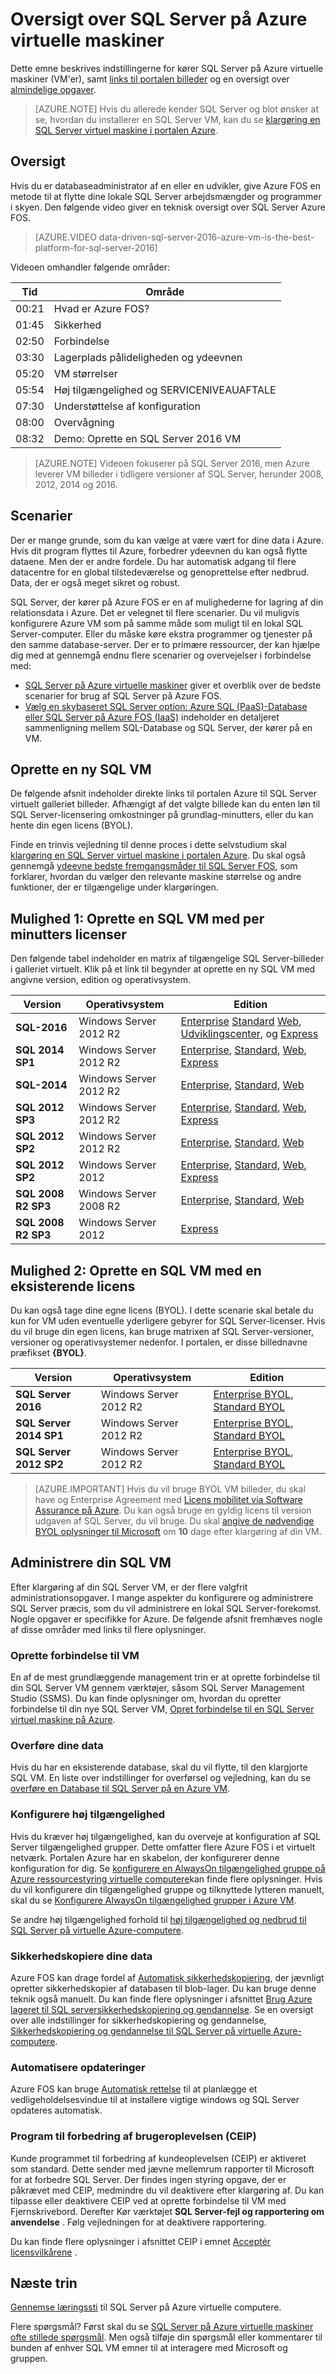 <properties
    pageTitle="Oversigt over SQL Server på Azure virtuelle maskiner | Microsoft Azure"
    description="Få mere at vide om at køre komplette versioner af SQL Server på virtuelle Azure-computere. Få direkte links til alle SQL Server VM billeder og relateret indhold."
    services="virtual-machines-windows"
    documentationCenter=""
    authors="rothja"
    manager="jhubbard"
    editor=""
    tags="azure-service-management"/>

<tags
    ms.service="virtual-machines-windows"
    ms.devlang="na"
    ms.topic="get-started-article"
    ms.tgt_pltfrm="vm-windows-sql-server"
    ms.workload="infrastructure-services"
    ms.date="10/19/2016"
    ms.author="jroth"/>

# <a name="overview-of-sql-server-on-azure-virtual-machines"></a>Oversigt over SQL Server på Azure virtuelle maskiner

Dette emne beskrives indstillingerne for kører SQL Server på Azure virtuelle maskiner (VM'er), samt [links til portalen billeder](#option-1-create-a-sql-vm-with-per-minute-licensing) og en oversigt over [almindelige opgaver](#manage-your-sql-vm).

>[AZURE.NOTE] Hvis du allerede kender SQL Server og blot ønsker at se, hvordan du installerer en SQL Server VM, kan du se [klargøring en SQL Server virtuel maskine i portalen Azure](virtual-machines-windows-portal-sql-server-provision.md).

## <a name="overview"></a>Oversigt
Hvis du er databaseadministrator af en eller en udvikler, give Azure FOS en metode til at flytte dine lokale SQL Server arbejdsmængder og programmer i skyen. Den følgende video giver en teknisk oversigt over SQL Server Azure FOS.

> [AZURE.VIDEO data-driven-sql-server-2016-azure-vm-is-the-best-platform-for-sql-server-2016]

Videoen omhandler følgende områder:

|Tid|Område|
|---|---|
| 00:21 | Hvad er Azure FOS? |
| 01:45 | Sikkerhed |
| 02:50 | Forbindelse |
| 03:30 | Lagerplads pålideligheden og ydeevnen |
| 05:20 | VM størrelser |
| 05:54 | Høj tilgængelighed og SERVICENIVEAUAFTALE |
| 07:30 | Understøttelse af konfiguration |
| 08:00 | Overvågning |
| 08:32 | Demo: Oprette en SQL Server 2016 VM |

>[AZURE.NOTE] Videoen fokuserer på SQL Server 2016, men Azure leverer VM billeder i tidligere versioner af SQL Server, herunder 2008, 2012, 2014 og 2016. 

## <a name="scenarios"></a>Scenarier
Der er mange grunde, som du kan vælge at være vært for dine data i Azure. Hvis dit program flyttes til Azure, forbedrer ydeevnen du kan også flytte dataene. Men der er andre fordele. Du har automatisk adgang til flere datacentre for en global tilstedeværelse og genoprettelse efter nedbrud. Data, der er også meget sikret og robust.

SQL Server, der kører på Azure FOS er en af mulighederne for lagring af din relationsdata i Azure. Det er velegnet til flere scenarier. Du vil muligvis konfigurere Azure VM som på samme måde som muligt til en lokal SQL Server-computer. Eller du måske køre ekstra programmer og tjenester på den samme database-server. Der er to primære ressourcer, der kan hjælpe dig med at gennemgå endnu flere scenarier og overvejelser i forbindelse med:

 - [SQL Server på Azure virtuelle maskiner](https://azure.microsoft.com/services/virtual-machines/sql-server/) giver et overblik over de bedste scenarier for brug af SQL Server på Azure FOS. 
 - [Vælg en skybaseret SQL Server option: Azure SQL (PaaS)-Database eller SQL Server på Azure FOS (IaaS)](../sql-database/sql-database-paas-vs-sql-server-iaas.md) indeholder en detaljeret sammenligning mellem SQL-Database og SQL Server, der kører på en VM.

## <a name="create-a-new-sql-vm"></a>Oprette en ny SQL VM
De følgende afsnit indeholder direkte links til portalen Azure til SQL Server virtuelt galleriet billeder. Afhængigt af det valgte billede kan du enten løn til SQL Server-licensering omkostninger på grundlag-minutters, eller du kan hente din egen licens (BYOL).

Finde en trinvis vejledning til denne proces i dette selvstudium skal [klargøring en SQL Server virtuel maskine i portalen Azure](virtual-machines-windows-portal-sql-server-provision.md). Du skal også gennemgå [ydeevne bedste fremgangsmåder til SQL Server FOS](virtual-machines-windows-sql-performance.md), som forklarer, hvordan du vælger den relevante maskine størrelse og andre funktioner, der er tilgængelige under klargøringen.

## <a name="option-1-create-a-sql-vm-with-per-minute-licensing"></a>Mulighed 1: Oprette en SQL VM med per minutters licenser
Den følgende tabel indeholder en matrix af tilgængelige SQL Server-billeder i galleriet virtuelt. Klik på et link til begynder at oprette en ny SQL VM med angivne version, edition og operativsystem.

|Version|Operativsystem|Edition|
|---|---|---|
|**SQL-2016**|Windows Server 2012 R2|[Enterprise](https://portal.azure.com/#create/Microsoft.SQLServer2016RTMEnterpriseWindowsServer2012R2) [Standard](https://portal.azure.com/#create/Microsoft.SQLServer2016RTMStandardWindowsServer2012R2) [Web](https://portal.azure.com/#create/Microsoft.SQLServer2016RTMWebWindowsServer2012R2), [Udviklingscenter](https://portal.azure.com/#create/Microsoft.SQLServer2016RTMDeveloperWindowsServer2012R2), og [Express](https://portal.azure.com/#create/Microsoft.SQLServer2016RTMExpressWindowsServer2012R2)|
|**SQL 2014 SP1**|Windows Server 2012 R2|[Enterprise](https://portal.azure.com/#create/Microsoft.SQLServer2014SP1EnterpriseWindowsServer2012R2), [Standard](https://portal.azure.com/#create/Microsoft.SQLServer2014SP1StandardWindowsServer2012R2), [Web](https://portal.azure.com/#create/Microsoft.SQLServer2014SP1WebWindowsServer2012R2), [Express](https://portal.azure.com/#create/Microsoft.SQLServer2014SP1ExpressWindowsServer2012R2)|
|**SQL-2014**|Windows Server 2012 R2|[Enterprise](https://portal.azure.com/#create/Microsoft.SQLServer2014EnterpriseWindowsServer2012R2), [Standard](https://portal.azure.com/#create/Microsoft.SQLServer2014StandardWindowsServer2012R2), [Web](https://portal.azure.com/#create/Microsoft.SQLServer2014WebWindowsServer2012R2)|
|**SQL 2012 SP3**|Windows Server 2012 R2|[Enterprise](https://portal.azure.com/#create/Microsoft.SQLServer2012SP3EnterpriseWindowsServer2012R2), [Standard](https://portal.azure.com/#create/Microsoft.SQLServer2012SP3StandardWindowsServer2012R2), [Web](https://portal.azure.com/#create/Microsoft.SQLServer2012SP3WebWindowsServer2012R2), [Express](https://portal.azure.com/#create/Microsoft.SQLServer2012SP3ExpressWindowsServer2012R2)|
|**SQL 2012 SP2**|Windows Server 2012 R2|[Enterprise](https://portal.azure.com/#create/Microsoft.SQLServer2012SP2EnterpriseWindowsServer2012R2), [Standard](https://portal.azure.com/#create/Microsoft.SQLServer2012SP2StandardWindowsServer2012R2), [Web](https://portal.azure.com/#create/Microsoft.SQLServer2012SP2WebWindowsServer2012R2)|
|**SQL 2012 SP2**|Windows Server 2012|[Enterprise](https://portal.azure.com/#create/Microsoft.SQLServer2012SP2EnterpriseWindowsServer2012), [Standard](https://portal.azure.com/#create/Microsoft.SQLServer2012SP2StandardWindowsServer2012), [Web](https://portal.azure.com/#create/Microsoft.SQLServer2012SP2WebWindowsServer2012), [Express](https://portal.azure.com/#create/Microsoft.SQLServer2012SP2ExpressWindowsServer2012)|
|**SQL 2008 R2 SP3**|Windows Server 2008 R2|[Enterprise](https://portal.azure.com/#create/Microsoft.SQLServer2008R2SP3EnterpriseWindowsServer2008R2), [Standard](https://portal.azure.com/#create/Microsoft.SQLServer2008R2SP3StandardWindowsServer2008R2), [Web](https://portal.azure.com/#create/Microsoft.SQLServer2008R2SP3WebWindowsServer2008R2)|
|**SQL 2008 R2 SP3**|Windows Server 2012|[Express](https://portal.azure.com/#create/Microsoft.SQLServer2008R2SP3ExpressWindowsServer2012)|

## <a name="option-2-create-a-sql-vm-with-an-existing-license"></a>Mulighed 2: Oprette en SQL VM med en eksisterende licens
Du kan også tage dine egne licens (BYOL). I dette scenarie skal betale du kun for VM uden eventuelle yderligere gebyrer for SQL Server-licenser. Hvis du vil bruge din egen licens, kan bruge matrixen af SQL Server-versioner, versioner og operativsystemer nedenfor. I portalen, er disse billednavne præfikset **{BYOL}**.

|Version|Operativsystem|Edition|
|---|---|---|
|**SQL Server 2016**|Windows Server 2012 R2|[Enterprise BYOL](https://portal.azure.com/#create/Microsoft.BYOLSQLServer2016RTMStandardWindowsServer2012R2), [Standard BYOL](https://portal.azure.com/#create/Microsoft.BYOLSQLServer2016RTMStandardWindowsServer2012R2)|
|**SQL Server 2014 SP1**|Windows Server 2012 R2|[Enterprise BYOL](https://portal.azure.com/#create/Microsoft.BYOLSQLServer2014SP1EnterpriseWindowsServer2012R2), [Standard BYOL](https://portal.azure.com/#create/Microsoft.BYOLSQLServer2014SP1StandardWindowsServer2012R2)|
|**SQL Server 2012 SP2**|Windows Server 2012 R2|[Enterprise BYOL](https://portal.azure.com/#create/Microsoft.BYOLSQLServer2012SP3EnterpriseWindowsServer2012R2), [Standard BYOL](https://portal.azure.com/#create/Microsoft.BYOLSQLServer2012SP3StandardWindowsServer2012R2)|

> [AZURE.IMPORTANT] Hvis du vil bruge BYOL VM billeder, du skal have og Enterprise Agreement med [Licens mobilitet via Software Assurance på Azure](https://azure.microsoft.com/pricing/license-mobility/). Du kan også bruge en gyldig licens til version udgaven af SQL Server, du vil bruge. Du skal [angive de nødvendige BYOL oplysninger til Microsoft](http://d36cz9buwru1tt.cloudfront.net/License_Mobility_Customer_Verification_Guide.pdf) om **10** dage efter klargøring af din VM.

## <a name="manage-your-sql-vm"></a>Administrere din SQL VM
Efter klargøring af din SQL Server VM, er der flere valgfrit administrationsopgaver. I mange aspekter du konfigurere og administrere SQL Server præcis, som du vil administrere en lokal SQL Server-forekomst. Nogle opgaver er specifikke for Azure. De følgende afsnit fremhæves nogle af disse områder med links til flere oplysninger.

### <a name="connect-to-the-vm"></a>Oprette forbindelse til VM
En af de mest grundlæggende management trin er at oprette forbindelse til din SQL Server VM gennem værktøjer, såsom SQL Server Management Studio (SSMS). Du kan finde oplysninger om, hvordan du opretter forbindelse til din nye SQL Server VM, [Opret forbindelse til en SQL Server virtuel maskine på Azure](virtual-machines-windows-sql-connect.md).

### <a name="migrate-your-data"></a>Overføre dine data
Hvis du har en eksisterende database, skal du vil flytte, til den klargjorte SQL VM. En liste over indstillinger for overførsel og vejledning, kan du se [overføre en Database til SQL Server på en Azure VM](virtual-machines-windows-migrate-sql.md).

### <a name="configure-high-availability"></a>Konfigurere høj tilgængelighed
Hvis du kræver høj tilgængelighed, kan du overveje at konfiguration af SQL Server tilgængelighed grupper. Dette omfatter flere Azure FOS i et virtuelt netværk. Portalen Azure har en skabelon, der konfigurerer denne konfiguration for dig. Se [konfigurere en AlwaysOn tilgængelighed gruppe på Azure ressourcestyring virtuelle computere](virtual-machines-windows-portal-sql-alwayson-availability-groups.md)kan finde flere oplysninger. Hvis du vil konfigurere din tilgængelighed gruppe og tilknyttede lytteren manuelt, skal du se [Konfigurere AlwaysOn tilgængelighed grupper i Azure VM](virtual-machines-windows-portal-sql-alwayson-availability-groups-manual.md).

Se andre høj tilgængelighed forhold til [høj tilgængelighed og nedbrud til SQL Server på virtuelle Azure-computere](virtual-machines-windows-sql-high-availability-dr.md).

### <a name="back-up-your-data"></a>Sikkerhedskopiere dine data
Azure FOS kan drage fordel af [Automatisk sikkerhedskopiering](virtual-machines-windows-sql-automated-backup.md), der jævnligt opretter sikkerhedskopier af databasen til blob-lager. Du kan bruge denne teknik også manuelt. Du kan finde flere oplysninger i afsnittet [Brug Azure lageret til SQL serversikkerhedskopiering og gendannelse](virtual-machines-windows-use-storage-sql-server-backup-restore.md). Se en oversigt over alle indstillinger for sikkerhedskopiering og gendannelse, [Sikkerhedskopiering og gendannelse til SQL Server på virtuelle Azure-computere](virtual-machines-windows-sql-backup-recovery.md).

### <a name="automate-updates"></a>Automatisere opdateringer
Azure FOS kan bruge [Automatisk rettelse](virtual-machines-windows-sql-automated-patching.md) til at planlægge et vedligeholdelsesvindue til at installere vigtige windows og SQL Server opdateres automatisk.

### <a name="customer-experience-improvement-program-ceip"></a>Program til forbedring af brugeroplevelsen (CEIP)
Kunde programmet til forbedring af kundeoplevelsen (CEIP) er aktiveret som standard. Dette sender med jævne mellemrum rapporter til Microsoft for at forbedre SQL Server. Der findes ingen styring opgave, der er påkrævet med CEIP, medmindre du vil deaktivere efter klargøring af. Du kan tilpasse eller deaktivere CEIP ved at oprette forbindelse til VM med Fjernskrivebord. Derefter Kør værktøjet **SQL Server-fejl og rapportering om anvendelse** . Følg vejledningen for at deaktivere rapportering. 

Du kan finde flere oplysninger i afsnittet CEIP i emnet [Acceptér licensvilkårene](https://msdn.microsoft.com/library/ms143343.aspx) . 

## <a name="next-steps"></a>Næste trin
[Gennemse læringssti](https://azure.microsoft.com/documentation/learning-paths/sql-azure-vm/) til SQL Server på Azure virtuelle computere.

Flere spørgsmål? Først skal du se [SQL Server på Azure virtuelle maskiner ofte stillede spørgsmål](virtual-machines-windows-sql-server-iaas-faq.md). Men også tilføje din spørgsmål eller kommentarer til bunden af enhver SQL VM emner til at interagere med Microsoft og gruppen.
